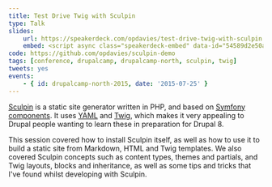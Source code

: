 ```yaml
---
title: Test Drive Twig with Sculpin
type: Talk
slides:
    url: https://speakerdeck.com/opdavies/test-drive-twig-with-sculpin
    embed: <script async class="speakerdeck-embed" data-id="54589d2e50a3476a9a75aed809e9edf1" data-ratio="1.77777777777778" src="//speakerdeck.com/assets/embed.js"></script>
code: https://github.com/opdavies/sculpin-demo
tags: [conference, drupalcamp, drupalcamp-north, sculpin, twig]
tweets: yes
events:
    - { id: drupalcamp-north-2015, date: '2015-07-25' }
---
```

[Sculpin][1] is a static site generator written in PHP, and based on [Symfony components][2]. It uses [YAML][3] and [Twig][4], which makes it very appealing to Drupal people wanting to learn these in preparation for Drupal 8.

This session covered how to install Sculpin itself, as well as how to use it to build a static site from Markdown, HTML and Twig templates. We also covered Sculpin concepts such as content types, themes and partials, and Twig layouts, blocks and inheritance, as well as some tips and tricks that I've found whilst developing with Sculpin.

[1]: https://sculpin.io
[2]: http://symfony.com/doc/current/components/index.html
[3]: http://yaml.org
[4]: http://twig.sensiolabs.org
